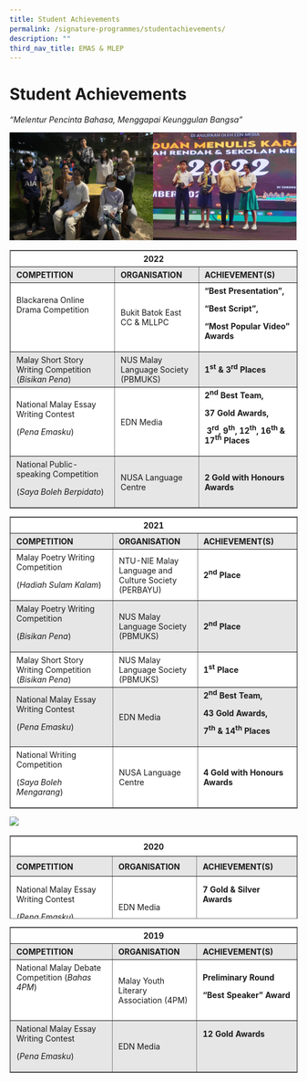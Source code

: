 ```yaml
---
title: Student Achievements
permalink: /signature-programmes/studentachievements/
description: ""
third_nav_title: EMAS & MLEP
---
```

Student Achievements
====================

_“Melentur Pencinta Bahasa, Menggapai Keunggulan Bangsa”_

![](/images/Signature%20Programmes/EMAS%20&amp;%20MLEP/2022%20Blackarena%20and%20Pena%20Emasku.jpg)

<table border="1" style="box-sizing: inherit; border-collapse: collapse; border-spacing: 0px; max-width: 100%; border-style: solid; width: 600.531px;"><tbody style="box-sizing: inherit;"><tr style="box-sizing: inherit; background: rgb(255, 255, 255);"><td colspan="3" width="647" style="box-sizing: inherit; padding: 5px 10px; text-align: center; width: 599.865px;"><strong style="box-sizing: inherit; font-weight: bold;">2022</strong></td></tr><tr style="box-sizing: inherit; background: rgb(230, 230, 230);"><td width="270" style="box-sizing: inherit; padding: 5px 10px; width: 253.927px;"><strong style="box-sizing: inherit; font-weight: bold;">COMPETITION</strong></td><td width="162" style="box-sizing: inherit; padding: 5px 10px; width: 153.635px;"><strong style="box-sizing: inherit; font-weight: bold;">ORGANISATION</strong></td><td width="216" style="box-sizing: inherit; padding: 5px 10px; width: 192.302px;"><strong style="box-sizing: inherit; font-weight: bold;">ACHIEVEMENT(S)</strong></td></tr><tr style="box-sizing: inherit; background: rgb(255, 255, 255);"><td width="270" style="box-sizing: inherit; padding: 5px 10px; width: 253.927px;">Blackarena Online Drama Competition<p style="box-sizing: inherit; font-size: 1em;"></p><p style="box-sizing: inherit; font-size: 1em;"><strong style="box-sizing: inherit; font-weight: bold;">&nbsp;</strong></p></td><td width="162" style="box-sizing: inherit; padding: 5px 10px; width: 153.635px;">Bukit Batok East CC &amp; MLLPC</td><td width="216" style="box-sizing: inherit; padding: 5px 10px; width: 192.302px;"><strong style="box-sizing: inherit; font-weight: bold;">“Best Presentation”,</strong><p style="box-sizing: inherit; font-size: 1em;"></p><p style="box-sizing: inherit; font-size: 1em;"><strong style="box-sizing: inherit; font-weight: bold;">“Best Script”,</strong></p><p style="box-sizing: inherit; font-size: 1em;"><strong style="box-sizing: inherit; font-weight: bold;">“Most Popular Video” Awards</strong></p></td></tr><tr style="box-sizing: inherit; background: rgb(230, 230, 230);"><td width="270" style="box-sizing: inherit; padding: 5px 10px; width: 253.927px;">Malay Short Story Writing Competition<br style="box-sizing: inherit;">(<em style="box-sizing: inherit;">Bisikan Pena</em>)</td><td width="162" style="box-sizing: inherit; padding: 5px 10px; width: 153.635px;">NUS Malay Language Society (PBMUKS)</td><td width="216" style="box-sizing: inherit; padding: 5px 10px; width: 192.302px;"><strong style="box-sizing: inherit; font-weight: bold;">1<sup style="box-sizing: inherit; font-size: 12px; line-height: 0; position: relative; vertical-align: baseline; top: -0.5em;">st</sup><span>&nbsp;</span>&amp; 3<sup style="box-sizing: inherit; font-size: 12px; line-height: 0; position: relative; vertical-align: baseline; top: -0.5em;">rd</sup><span>&nbsp;</span>Places</strong></td></tr><tr style="box-sizing: inherit; background: rgb(255, 255, 255);"><td width="270" style="box-sizing: inherit; padding: 5px 10px; width: 253.927px;">National Malay Essay Writing Contest<p style="box-sizing: inherit; font-size: 1em;"></p><p style="box-sizing: inherit; font-size: 1em;">(<em style="box-sizing: inherit;">Pena Emasku</em>)</p></td><td width="162" style="box-sizing: inherit; padding: 5px 10px; width: 153.635px;">EDN Media</td><td width="216" style="box-sizing: inherit; padding: 5px 10px; width: 192.302px;"><strong style="box-sizing: inherit; font-weight: bold;">2<sup style="box-sizing: inherit; font-size: 12px; line-height: 0; position: relative; vertical-align: baseline; top: -0.5em;">nd</sup><span>&nbsp;</span>Best Team,</strong><p style="box-sizing: inherit; font-size: 1em;"></p><p style="box-sizing: inherit; font-size: 1em;"><strong style="box-sizing: inherit; font-weight: bold;">37 Gold Awards,</strong></p><p style="box-sizing: inherit; font-size: 1em;"><strong style="box-sizing: inherit; font-weight: bold;">&nbsp;3<sup style="box-sizing: inherit; font-size: 12px; line-height: 0; position: relative; vertical-align: baseline; top: -0.5em;">rd</sup>, 9<sup style="box-sizing: inherit; font-size: 12px; line-height: 0; position: relative; vertical-align: baseline; top: -0.5em;">th</sup>, 12<sup style="box-sizing: inherit; font-size: 12px; line-height: 0; position: relative; vertical-align: baseline; top: -0.5em;">th</sup>, 16<sup style="box-sizing: inherit; font-size: 12px; line-height: 0; position: relative; vertical-align: baseline; top: -0.5em;">th<span>&nbsp;</span></sup>&amp; 17<sup style="box-sizing: inherit; font-size: 12px; line-height: 0; position: relative; vertical-align: baseline; top: -0.5em;">th</sup><span>&nbsp;</span>Places</strong></p></td></tr><tr style="box-sizing: inherit; background: rgb(230, 230, 230);"><td width="270" style="box-sizing: inherit; padding: 5px 10px; width: 253.927px;">National Public-speaking Competition<p style="box-sizing: inherit; font-size: 1em;"></p><p style="box-sizing: inherit; font-size: 1em;">(<em style="box-sizing: inherit;">Saya Boleh Berpidato</em>)</p></td><td width="162" style="box-sizing: inherit; padding: 5px 10px; width: 153.635px;">NUSA Language Centre</td><td width="216" style="box-sizing: inherit; padding: 5px 10px; width: 192.302px;"><strong style="box-sizing: inherit; font-weight: bold;">2 Gold with Honours Awards</strong></td></tr></tbody></table>

<table border="1" style="box-sizing: inherit; border-collapse: collapse; border-spacing: 0px; max-width: 100%; border-style: solid; width: 604.802px;"><tbody style="box-sizing: inherit;"><tr style="box-sizing: inherit; background: rgb(255, 255, 255);"><td colspan="3" width="647" style="box-sizing: inherit; padding: 5px 10px; text-align: center; width: 604.135px;"><strong style="box-sizing: inherit; font-weight: bold;">2021</strong></td></tr><tr style="box-sizing: inherit; background: rgb(230, 230, 230);"><td width="270" style="box-sizing: inherit; padding: 5px 10px; width: 248.594px;"><strong style="box-sizing: inherit; font-weight: bold;">COMPETITION</strong></td><td width="162" style="box-sizing: inherit; padding: 5px 10px; width: 157.094px;"><strong style="box-sizing: inherit; font-weight: bold;">ORGANISATION</strong></td><td width="216" style="box-sizing: inherit; padding: 5px 10px; width: 198.448px;"><strong style="box-sizing: inherit; font-weight: bold;">ACHIEVEMENT(S)</strong></td></tr><tr style="box-sizing: inherit; background: rgb(255, 255, 255);"><td width="270" style="box-sizing: inherit; padding: 5px 10px; width: 248.594px;">Malay Poetry Writing Competition<p style="box-sizing: inherit; font-size: 1em;"></p><p style="box-sizing: inherit; font-size: 1em;">(<em style="box-sizing: inherit;">Hadiah Sulam Kalam</em>)</p></td><td width="162" style="box-sizing: inherit; padding: 5px 10px; width: 157.094px;">NTU-NIE Malay Language and Culture Society (PERBAYU)</td><td width="216" style="box-sizing: inherit; padding: 5px 10px; width: 198.448px;"><strong style="box-sizing: inherit; font-weight: bold;">2<sup style="box-sizing: inherit; font-size: 12px; line-height: 0; position: relative; vertical-align: baseline; top: -0.5em;">nd</sup><span>&nbsp;</span>Place</strong></td></tr><tr style="box-sizing: inherit; background: rgb(230, 230, 230);"><td width="270" style="box-sizing: inherit; padding: 5px 10px; width: 248.594px;">Malay Poetry Writing Competition<p style="box-sizing: inherit; font-size: 1em;"></p><p style="box-sizing: inherit; font-size: 1em;">(<em style="box-sizing: inherit;">Bisikan Pena</em>)</p></td><td width="162" style="box-sizing: inherit; padding: 5px 10px; width: 157.094px;">NUS Malay Language Society (PBMUKS)</td><td width="216" style="box-sizing: inherit; padding: 5px 10px; width: 198.448px;"><strong style="box-sizing: inherit; font-weight: bold;">2<sup style="box-sizing: inherit; font-size: 12px; line-height: 0; position: relative; vertical-align: baseline; top: -0.5em;">nd</sup><span>&nbsp;</span>Place</strong></td></tr><tr style="box-sizing: inherit; background: rgb(255, 255, 255);"><td width="270" style="box-sizing: inherit; padding: 5px 10px; width: 248.594px;">Malay Short Story Writing Competition<br style="box-sizing: inherit;">(<em style="box-sizing: inherit;">Bisikan Pena</em>)</td><td width="162" style="box-sizing: inherit; padding: 5px 10px; width: 157.094px;">NUS Malay Language Society (PBMUKS)</td><td width="216" style="box-sizing: inherit; padding: 5px 10px; width: 198.448px;"><strong style="box-sizing: inherit; font-weight: bold;">1<sup style="box-sizing: inherit; font-size: 12px; line-height: 0; position: relative; vertical-align: baseline; top: -0.5em;">st</sup><span>&nbsp;</span>Place</strong></td></tr><tr style="box-sizing: inherit; background: rgb(230, 230, 230);"><td width="270" style="box-sizing: inherit; padding: 5px 10px; width: 248.594px;">National Malay Essay Writing Contest<p style="box-sizing: inherit; font-size: 1em;"></p><p style="box-sizing: inherit; font-size: 1em;">(<em style="box-sizing: inherit;">Pena Emasku</em>)</p></td><td width="162" style="box-sizing: inherit; padding: 5px 10px; width: 157.094px;">EDN Media</td><td width="216" style="box-sizing: inherit; padding: 5px 10px; width: 198.448px;"><strong style="box-sizing: inherit; font-weight: bold;">2<sup style="box-sizing: inherit; font-size: 12px; line-height: 0; position: relative; vertical-align: baseline; top: -0.5em;">nd</sup><span>&nbsp;</span>Best Team,</strong><p style="box-sizing: inherit; font-size: 1em;"></p><p style="box-sizing: inherit; font-size: 1em;"><strong style="box-sizing: inherit; font-weight: bold;">43 Gold Awards,</strong></p><p style="box-sizing: inherit; font-size: 1em;"><strong style="box-sizing: inherit; font-weight: bold;">7<sup style="box-sizing: inherit; font-size: 12px; line-height: 0; position: relative; vertical-align: baseline; top: -0.5em;">th</sup><span>&nbsp;</span>&amp; 14<sup style="box-sizing: inherit; font-size: 12px; line-height: 0; position: relative; vertical-align: baseline; top: -0.5em;">th</sup><span>&nbsp;</span>Places</strong></p></td></tr><tr style="box-sizing: inherit; background: rgb(255, 255, 255);"><td width="270" style="box-sizing: inherit; padding: 5px 10px; width: 248.594px;">National Writing Competition<p style="box-sizing: inherit; font-size: 1em;"></p><p style="box-sizing: inherit; font-size: 1em;">(<em style="box-sizing: inherit;">Saya Boleh Mengarang</em>)</p></td><td width="162" style="box-sizing: inherit; padding: 5px 10px; width: 157.094px;">NUSA Language Centre</td><td width="216" style="box-sizing: inherit; padding: 5px 10px; width: 198.448px;"><strong style="box-sizing: inherit; font-weight: bold;">4 Gold with Honours Awards</strong></td></tr></tbody></table>

![](https://tanjongkatongsec.moe.edu.sg/wp-content/uploads/2022/11/3-achievement-300x214.jpg)

<table border="1" style="box-sizing: inherit; border-collapse: collapse; border-spacing: 0px; max-width: 100%; border-style: solid; width: 604.646px; height: 144px;"><tbody style="box-sizing: inherit;"><tr style="box-sizing: inherit; background: rgb(255, 255, 255); height: 24px;"><td colspan="3" width="647" style="box-sizing: inherit; padding: 5px 10px; text-align: center; height: 24px; width: 603.979px;"><strong style="box-sizing: inherit; font-weight: bold;">2020</strong></td></tr><tr style="box-sizing: inherit; background: rgb(230, 230, 230); height: 24px;"><td width="270" style="box-sizing: inherit; padding: 5px 10px; height: 24px; width: 246.688px;"><strong style="box-sizing: inherit; font-weight: bold;">COMPETITION</strong></td><td width="162" style="box-sizing: inherit; padding: 5px 10px; height: 24px; width: 155.625px;"><strong style="box-sizing: inherit; font-weight: bold;">ORGANISATION</strong></td><td width="216" style="box-sizing: inherit; padding: 5px 10px; height: 24px; width: 201.667px;"><strong style="box-sizing: inherit; font-weight: bold;">ACHIEVEMENT(S)</strong></td></tr><tr style="box-sizing: inherit; background: rgb(255, 255, 255); height: 96px;"><td width="270" style="box-sizing: inherit; padding: 5px 10px; height: 96px; width: 246.688px;">National Malay Essay Writing Contest<p style="box-sizing: inherit; font-size: 1em;"></p><p style="box-sizing: inherit; font-size: 1em;">(<em style="box-sizing: inherit;">Pena Emasku</em>)</p></td><td width="162" style="box-sizing: inherit; padding: 5px 10px; height: 96px; width: 155.625px;">EDN Media</td><td width="216" style="box-sizing: inherit; padding: 5px 10px; height: 96px; width: 201.667px;"><strong style="box-sizing: inherit; font-weight: bold;">7 Gold &amp; Silver Awards</strong><p style="box-sizing: inherit; font-size: 1em;"></p><p style="box-sizing: inherit; font-size: 1em;"><strong style="box-sizing: inherit; font-weight: bold;">&nbsp;</strong></p></td></tr></tbody></table>

<table border="1" style="box-sizing: inherit; border-collapse: collapse; border-spacing: 0px; max-width: 100%; border-style: solid; width: 605.479px;"><tbody style="box-sizing: inherit;"><tr style="box-sizing: inherit; background: rgb(255, 255, 255);"><td colspan="3" width="647" style="box-sizing: inherit; padding: 5px 10px; text-align: center; width: 604.812px;"><strong style="box-sizing: inherit; font-weight: bold;">2019</strong></td></tr><tr style="box-sizing: inherit; background: rgb(230, 230, 230);"><td width="270" style="box-sizing: inherit; padding: 5px 10px; width: 246.417px;"><strong style="box-sizing: inherit; font-weight: bold;">COMPETITION</strong></td><td width="162" style="box-sizing: inherit; padding: 5px 10px; width: 156.708px;"><strong style="box-sizing: inherit; font-weight: bold;">ORGANISATION</strong></td><td width="216" style="box-sizing: inherit; padding: 5px 10px; width: 201.688px;"><strong style="box-sizing: inherit; font-weight: bold;">ACHIEVEMENT(S)</strong></td></tr><tr style="box-sizing: inherit; background: rgb(255, 255, 255);"><td width="270" style="box-sizing: inherit; padding: 5px 10px; width: 246.417px;">National Malay Debate Competition (<em style="box-sizing: inherit;">Bahas 4PM</em>)<p style="box-sizing: inherit; font-size: 1em;"></p><p style="box-sizing: inherit; font-size: 1em;">&nbsp;</p></td><td width="162" style="box-sizing: inherit; padding: 5px 10px; width: 156.708px;">Malay Youth Literary Association (4PM)</td><td width="216" style="box-sizing: inherit; padding: 5px 10px; width: 201.688px;"><strong style="box-sizing: inherit; font-weight: bold;">Preliminary Round</strong><p style="box-sizing: inherit; font-size: 1em;"></p><p style="box-sizing: inherit; font-size: 1em;"><strong style="box-sizing: inherit; font-weight: bold;">“Best Speaker” Award</strong></p></td></tr><tr style="box-sizing: inherit; background: rgb(230, 230, 230);"><td width="270" style="box-sizing: inherit; padding: 5px 10px; width: 246.417px;">National Malay Essay Writing Contest<p style="box-sizing: inherit; font-size: 1em;"></p><p style="box-sizing: inherit; font-size: 1em;">(<em style="box-sizing: inherit;">Pena Emasku</em>)</p></td><td width="162" style="box-sizing: inherit; padding: 5px 10px; width: 156.708px;">EDN Media</td><td width="216" style="box-sizing: inherit; padding: 5px 10px; width: 201.688px;"><strong style="box-sizing: inherit; font-weight: bold;">12 Gold Awards</strong><p style="box-sizing: inherit; font-size: 1em;"></p><p style="box-sizing: inherit; font-size: 1em;"><strong style="box-sizing: inherit; font-weight: bold;">&nbsp;</strong></p></td></tr></tbody></table>